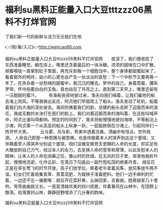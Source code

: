 # 福利su黑料正能量入口大豆tttzzz06黑料不打烊官网
了我们新一代的新鲜与活力无论我们在地

👉/观/看/入/口👉http://wencao66.com

福利su黑料正能量入口大豆tttzzz06黑料不打烊官网　　夜深了，我们便收拾了东西准备睡觉。躺在床上，嘴里还含着最后的一块冰糖。浓浓的甜味在口中扩散，顺着喉咙一直窜到肚子里面，再充斥到每一个细胞当中，整个身体都甜蜜起来了。看着窗外的明月，幼小的心里也会产生一丝淡淡的哀愁：下一个中秋节又要再等一年了。在夹杂着一丝愁绪的甜蜜中，我沉沉的睡去。梦中的自己，身着霓裳，腰系罗带，怀中抱着白白的玉兔，竟也站在了月亮之上。直到第二天早上，嘴里还留有一汪甜甜的蜜汁。
　　有渔船突突地驶过来，渔夫向我们喊着，让我们雇他的船去海上兜风。不等我做出反应，阿贞她们早就爬上了船头。渔夫发动了轮机，船载着我们向大海的深处驶去。海风吹拂着我们的脸，坚硬的船头击碎了迎面而来的浪花，溅成无数的水沫打在我们的脸上。我们对着迎面而来的海叫着，在这些叫喊声中，阿贞比谁叫得都响。预定的时间到了，渔夫将船慢慢地驶向海岸，不等船泊上沙滩，阿贞第一个从高高的船头上纵身一跃，一屁股跌倒在沙滩上，引起同伴们一阵开怀大笑。
　　云与雾，风与影，秀美中透着沧桑，清幽中有恬淡，世外桃源。
人命自己即是一种恩赐与被恩赐，也是伴跟着本人的哭声到达这个寰球，又伴跟着旁人得哭声分别这个寰球。咱们没辙变换苍天恩赐的人命的长度，却实足有大概依附自己力气，经过本人的全力，去变换人命的宽窄和厚薄，以此告慰本人的精神，让本人的人命在闭幕之后，像山村的炊烟，在无风的日子里，渐渐地曲折升起，慢慢地流逝，化作云彩，在落日下勾画出一副竹苞松茂的绝美丹青。
胡豆花正是在草长莺飞的时节开放，孩子们放学后，牵着老牛拿着风筝，放风筝放牛两不误。妇女们忙着收集青草、青蒿沤肥，为栽秧子准备肥料。他们一边手麻利的忙着，一边还不忘一展歌喉：胡豆开花菜籽黄，幺妹回家，去看娘。她离娘家几十里哟，弯弯曲曲路又长。一首首清越优美的四川民歌，伴着春风在山林中，在田野上飘荡。给落寞的山林，静静田野增添了几分春的韵味。

福利su黑料正能量入口大豆tttzzz06黑料不打烊官网
